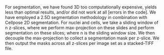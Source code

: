 For segmentation, we have found 3D too computationally expensive, yields less than optimal results, and/or did not work at all [errors in the code].
We have employed a 2.5D segmentation methodology in combination with Cellpose 2D segmentation.
For nuclei and cells, we take a sliding window of n z-slices, where we perform max-projection on these slides and perform segmentation on these slices; where n is the sliding window size.
We then decouple the max-projection to collect a segmentation mask per z-slice.
We then output the masks across all z-slices per image set as a stacked-TIFF file.
